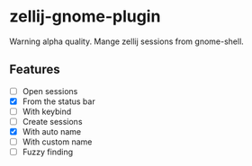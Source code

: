 # zellij-gnome-plugin
Warning alpha quality. Mange zellij sessions from gnome-shell.

## Features
-[ ] Open sessions  
 -[x] From the status bar  
 -[ ] With keybind  
-[ ] Create sessions  
 -[x] With auto name  
 -[ ] With custom name  
-[ ] Fuzzy finding  
